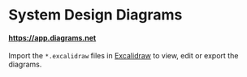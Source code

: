 # System Design Diagrams
#### https://app.diagrams.net

Import the `*.excalidraw` files in [Excalidraw](https://excalidraw.com/) to view, edit or export the diagrams.
